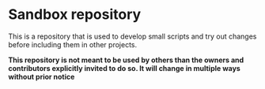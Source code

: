 # Sandbox repository

This is a repository that is used to develop small scripts and try out changes before including them in other projects.

**This repository is not meant to be used by others than the owners and contributors explicitly invited to do so. It will change in multiple ways without prior notice**
